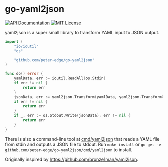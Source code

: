 # go-yaml2json

[![API Documentation](http://img.shields.io/badge/api-Godoc-blue.svg?style=flat-square)](https://godoc.org/github.com/peter-edge/go-yaml2json)
[![MIT License](http://img.shields.io/badge/license-MIT-blue.svg?style=flat-square)](https://github.com/peter-edge/go-yaml2json/blob/master/LICENSE)

yaml2json is a super small library to transform YAML input to JSON output.

```go
import (
	"io/ioutil"
	"os"

	"github.com/peter-edge/go-yaml2json"
)

func do() error {
	yamlData, err := ioutil.ReadAll(os.Stdin)
	if err != nil {
		return err
	}
	jsonData, err := yaml2json.Transform(yamlData, yaml2json.TransformOptions{Pretty: true})
	if err != nil {
		return err
	}
	if _, err := os.Stdout.Write(jsonData); err != nil {
		return err
	}
}
```

There is also a command-line tool at [cmd/yaml2json](cmd/yaml2json) that reads a YAML file from stdin
and outputs a JSON file to stdout. Run `make install` or `go get -v github.com/peter-edge/go-yaml2json/cmd/yaml2json`
to install.

Originally inspired by https://github.com/bronze1man/yaml2json.
